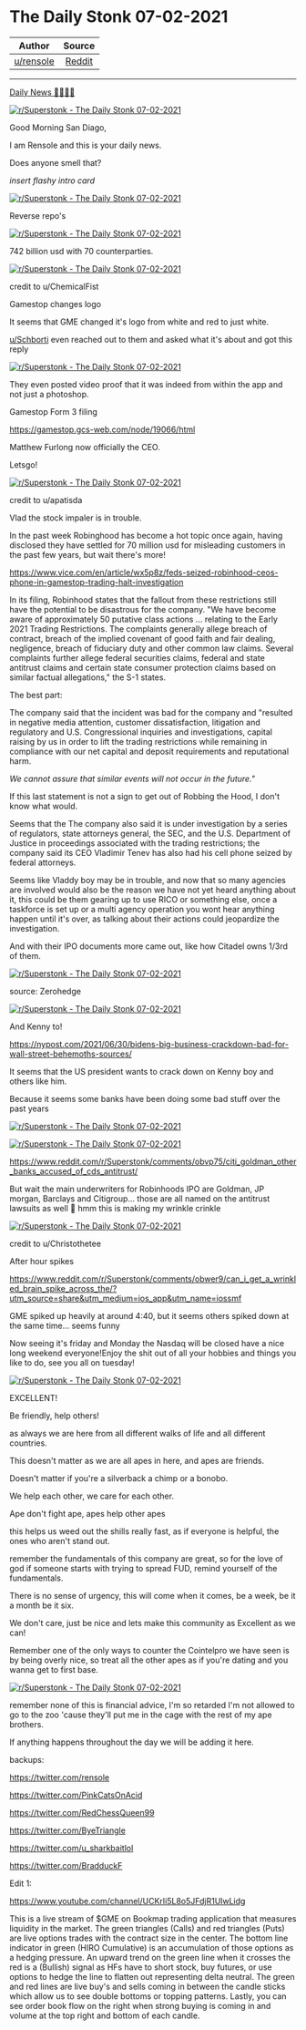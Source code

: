 The Daily Stonk 07-02-2021
==========================

| Author       | Source       | 
| :-------------: |:-------------:|
|  [u/rensole](https://www.reddit.com/user/rensole/) | [Reddit](https://www.reddit.com/r/Superstonk/comments/oc6lop/the_daily_stonk_07022021/) | 

---


[Daily News 🦍💎🙌🚀](https://www.reddit.com/r/Superstonk/search?q=flair_name%3A%22Daily%20News%20%F0%9F%A6%8D%F0%9F%92%8E%F0%9F%99%8C%F0%9F%9A%80%22&restrict_sr=1)

[![r/Superstonk - The Daily Stonk 07-02-2021](https://preview.redd.it/k02mc5nalr871.png?width=1600&format=png&auto=webp&s=a3c5722239db16c51bdf2bbf7f02963b25e6536a)](https://preview.redd.it/k02mc5nalr871.png?width=1600&format=png&auto=webp&s=a3c5722239db16c51bdf2bbf7f02963b25e6536a)

Good Morning San Diago,

I am Rensole and this is your daily news.

Does anyone smell that?

*insert flashy intro card*

[![r/Superstonk - The Daily Stonk 07-02-2021](https://preview.redd.it/b0pvlzhclr871.png?width=680&format=png&auto=webp&s=06012c83ef71935dbc96b242514bc7533ef0b9eb)](https://preview.redd.it/b0pvlzhclr871.png?width=680&format=png&auto=webp&s=06012c83ef71935dbc96b242514bc7533ef0b9eb)

Reverse repo's

[![r/Superstonk - The Daily Stonk 07-02-2021](https://preview.redd.it/02x2wp5ilr871.png?width=685&format=png&auto=webp&s=61072dcfff6c9ff5fab9e1b60ad0a21cd967caa7)](https://preview.redd.it/02x2wp5ilr871.png?width=685&format=png&auto=webp&s=61072dcfff6c9ff5fab9e1b60ad0a21cd967caa7)

742 billion usd with 70 counterparties.

[![r/Superstonk - The Daily Stonk 07-02-2021](https://preview.redd.it/dpfzd8n1qr871.png?width=1200&format=png&auto=webp&s=a30b00c91c2d1428b9baf6e1f2829ca2e680c576)](https://preview.redd.it/dpfzd8n1qr871.png?width=1200&format=png&auto=webp&s=a30b00c91c2d1428b9baf6e1f2829ca2e680c576)

credit to u/ChemicalFist

Gamestop changes logo

It seems that GME changed it's logo from white and red to just white.

[u/Schborti](https://www.reddit.com/u/Schborti/) even reached out to them and asked what it's about and got this reply

[![r/Superstonk - The Daily Stonk 07-02-2021](https://preview.redd.it/dswfiln0mr871.png?width=1125&format=png&auto=webp&s=4b22a713c2c9f6f56be24155f546ea1a2f68f3e4)](https://preview.redd.it/dswfiln0mr871.png?width=1125&format=png&auto=webp&s=4b22a713c2c9f6f56be24155f546ea1a2f68f3e4)

They even posted video proof that it was indeed from within the app and not just a photoshop.

Gamestop Form 3 filing

<https://gamestop.gcs-web.com/node/19066/html>

Matthew Furlong now officially the CEO.

Letsgo!

[![r/Superstonk - The Daily Stonk 07-02-2021](https://preview.redd.it/1whn7o05qr871.png?width=700&format=png&auto=webp&s=35f13f644004c031cfe756297a3bd5ed7ba9d602)](https://preview.redd.it/1whn7o05qr871.png?width=700&format=png&auto=webp&s=35f13f644004c031cfe756297a3bd5ed7ba9d602)

credit to u/apatisda

Vlad the stock impaler is in trouble.

In the past week Robinghood has become a hot topic once again, having disclosed they have settled for 70 million usd for misleading customers in the past few years, but wait there's more!

<https://www.vice.com/en/article/wx5p8z/feds-seized-robinhood-ceos-phone-in-gamestop-trading-halt-investigation>

In its filing, Robinhood states that the fallout from these restrictions still have the potential to be disastrous for the company. "We have become aware of approximately 50 putative class actions ... relating to the Early 2021 Trading Restrictions. The complaints generally allege breach of contract, breach of the implied covenant of good faith and fair dealing, negligence, breach of fiduciary duty and other common law claims. Several complaints further allege federal securities claims, federal and state antitrust claims and certain state consumer protection claims based on similar factual allegations," the S-1 states.

The best part:

The company said that the incident was bad for the company and "resulted in negative media attention, customer dissatisfaction, litigation and regulatory and U.S. Congressional inquiries and investigations, capital raising by us in order to lift the trading restrictions while remaining in compliance with our net capital and deposit requirements and reputational harm.

*We cannot assure that similar events will not occur in the future."*

If this last statement is not a sign to get out of Robbing the Hood, I don't know what would.

Seems that the The company also said it is under investigation by a series of regulators, state attorneys general, the SEC, and the U.S. Department of Justice in proceedings associated with the trading restrictions; the company said its CEO Vladimir Tenev has also had his cell phone seized by federal attorneys. 

Seems like Vladdy boy may be in trouble, and now that so many agencies are involved would also be the reason we have not yet heard anything about it, this could be them gearing up to use RICO or something else, once a taskforce is set up or a multi agency operation you wont hear anything happen until it's over, as talking about their actions could jeopardize the investigation.

And with their IPO documents more came out, like how Citadel owns 1/3rd of them.

[![r/Superstonk - The Daily Stonk 07-02-2021](https://preview.redd.it/wjzw3pa0or871.png?width=1130&format=png&auto=webp&s=5a8c5d2a11de42a228df375bb3985f6a90e7cefa)](https://preview.redd.it/wjzw3pa0or871.png?width=1130&format=png&auto=webp&s=5a8c5d2a11de42a228df375bb3985f6a90e7cefa)

source: Zerohedge

[![r/Superstonk - The Daily Stonk 07-02-2021](https://preview.redd.it/mr5scykknr871.png?width=640&format=png&auto=webp&s=4fa6960aa0ec8b3b09720ee2d2e062add044fa2c)](https://preview.redd.it/mr5scykknr871.png?width=640&format=png&auto=webp&s=4fa6960aa0ec8b3b09720ee2d2e062add044fa2c)

And Kenny to!

<https://nypost.com/2021/06/30/bidens-big-business-crackdown-bad-for-wall-street-behemoths-sources/>

It seems that the US president wants to crack down on Kenny boy and others like him.

Because it seems some banks have been doing some bad stuff over the past years

[![r/Superstonk - The Daily Stonk 07-02-2021](https://preview.redd.it/9g100mk8or871.png?width=460&format=png&auto=webp&s=d762d032c6f4f3988dd3fb2f64ee353314fab1a2)](https://preview.redd.it/9g100mk8or871.png?width=460&format=png&auto=webp&s=d762d032c6f4f3988dd3fb2f64ee353314fab1a2)

[![r/Superstonk - The Daily Stonk 07-02-2021](https://preview.redd.it/mcbdojvdor871.png?width=458&format=png&auto=webp&s=0731564af50769c00da46426424c5bbb83e2fee2)](https://preview.redd.it/mcbdojvdor871.png?width=458&format=png&auto=webp&s=0731564af50769c00da46426424c5bbb83e2fee2)

<https://www.reddit.com/r/Superstonk/comments/obvp75/citi_goldman_other_banks_accused_of_cds_antitrust/>

But wait the main underwriters for Robinhoods IPO are Goldman, JP morgan, Barclays and Citigroup... those are all named on the antitrust lawsuits as well 🤔 hmm this is making my wrinkle crinkle

[![r/Superstonk - The Daily Stonk 07-02-2021](https://preview.redd.it/ntktmyxbqr871.png?width=1188&format=png&auto=webp&s=34c0ed8793375ab12cc531a2016bf53d3c8c8b3c)](https://preview.redd.it/ntktmyxbqr871.png?width=1188&format=png&auto=webp&s=34c0ed8793375ab12cc531a2016bf53d3c8c8b3c)

credit to u/Christothetee

After hour spikes

<https://www.reddit.com/r/Superstonk/comments/obwer9/can_i_get_a_wrinkled_brain_spike_across_the/?utm_source=share&utm_medium=ios_app&utm_name=iossmf>

GME spiked up heavily at around 4:40, but it seems others spiked down at the same time... seems funny

Now seeing it's friday and Monday the Nasdaq will be closed have a nice long weekend everyone!Enjoy the shit out of all your hobbies and things you like to do, see you all on tuesday!

[![r/Superstonk - The Daily Stonk 07-02-2021](https://preview.redd.it/8dbslrifqr871.png?width=554&format=png&auto=webp&s=1324cccfa4392718a4e62b09f2241aa51c882be6)](https://preview.redd.it/8dbslrifqr871.png?width=554&format=png&auto=webp&s=1324cccfa4392718a4e62b09f2241aa51c882be6)

EXCELLENT!

Be friendly, help others!

as always we are here from all different walks of life and all different countries.

This doesn't matter as we are all apes in here, and apes are friends.

Doesn't matter if you're a silverback a chimp or a bonobo.

We help each other, we care for each other.

Ape don't fight ape, apes help other apes

this helps us weed out the shills really fast, as if everyone is helpful, the ones who aren't stand out.

remember the fundamentals of this company are great, so for the love of god if someone starts with trying to spread FUD, remind yourself of the fundamentals.

There is no sense of urgency, this will come when it comes, be a week, be it a month be it six.

We don't care, just be nice and lets make this community as Excellent as we can!

Remember one of the only ways to counter the Cointelpro we have seen is by being overly nice, so treat all the other apes as if you're dating and you wanna get to first base.

[![r/Superstonk - The Daily Stonk 07-02-2021](https://preview.redd.it/tv148lciqr871.png?width=400&format=png&auto=webp&s=236473d34796130e19e119eee2deb51ff0930e35)](https://preview.redd.it/tv148lciqr871.png?width=400&format=png&auto=webp&s=236473d34796130e19e119eee2deb51ff0930e35)

remember none of this is financial advice, I'm so retarded I'm not allowed to go to the zoo 'cause they'll put me in the cage with the rest of my ape brothers.

If anything happens throughout the day we will be adding it here.

backups:

<https://twitter.com/rensole>

<https://twitter.com/PinkCatsOnAcid>

<https://twitter.com/RedChessQueen99>

<https://twitter.com/ByeTriangle>

<https://twitter.com/u_sharkbaitlol>

<https://twitter.com/BradduckF>

Edit 1:

<https://www.youtube.com/channel/UCKrIi5L8o5JFdjR1UlwLidg>

This is a live stream of $GME on Bookmap trading application that measures liquidity in the market. The green triangles (Calls) and red triangles (Puts) are live options trades with the contract size in the center. The bottom line indicator in green (HIRO Cumulative) is an accumulation of those options as a hedging pressure. An upward trend on the green line when it crosses the red is a (Bullish) signal as HFs have to short stock, buy futures, or use options to hedge the line to flatten out representing delta neutral. The green and red lines are live buy's and sells coming in between the candle sticks which allow us to see double bottoms or topping patterns. ​Lastly, you can see order book flow on the right when strong buying is coming in and volume at the top right and bottom of each candle.

